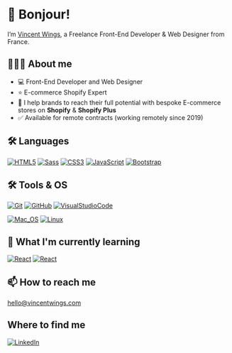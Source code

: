 # 👋 Bonjour!
I’m [Vincent Wings](http://vincentwings.com), a Freelance Front-End Developer & Web Designer from France.

## 👨🏻‍💻 About me
* 💻 Front-End Developer and Web Designer
* ⭐️ E-commerce Shopify Expert
* 🚀 I help brands to reach their full potential with bespoke E-commerce stores on **Shopify** & **Shopify Plus**
* ✅ Available for remote contracts (working remotely since 2019)

## 🛠️ Languages
[![HTML5](https://img.shields.io/badge/-HTML5-d96b3a?style=for-the-badge&logo=HTML5&logoColor=fff)](https://www.w3.org/html/)
[![Sass](https://img.shields.io/badge/-Sass-CC6699?style=for-the-badge&logo=Sass&logoColor=fff)](https://sass-lang.com)
[![CSS3](https://img.shields.io/badge/-CSS3-1572B6?style=for-the-badge&logo=CSS3&logoColor=fff)](https://developer.mozilla.org/fr/docs/Web/CSS)
[![JavaScript](https://img.shields.io/badge/-JavaScript-F7DF1E?style=for-the-badge&logo=JavaScript&logoColor=000)](https://developer.mozilla.org/en-US/docs/Web/JavaScript)
[![Bootstrap](https://img.shields.io/badge/-Bootstrap-563D7C?style=for-the-badge&logo=bootstrap&logoColor=fff)]([https://developer.mozilla.org/en-US/docs/Web/JavaScript](https://getbootstrap.com/))

## 🛠️ Tools & OS
[![Git](https://img.shields.io/badge/-Git-dd4c3a?style=for-the-badge&logo=Git&logoColor=fff)](https://git-scm.com/)
[![GitHub](https://img.shields.io/badge/-GitHub-15191d?style=for-the-badge&logo=GitHub&logoColor=FFF)](https://www.github.com/)
[![VisualStudioCode](https://img.shields.io/badge/-vscode-53a7e8?style=for-the-badge&logo=visual-studio-code&logoColor=FFF)](https://code.visualstudio.com/)

[![Mac_OS](https://img.shields.io/badge/-Mac_OS-999999?style=for-the-badge&logo=Apple&logoColor=fff)](https://www.apple.com/fr/macos)
[![Linux](https://img.shields.io/badge/-Linux-FCC624?logo=Linux&style=for-the-badge&logoColor=black)](https://www.ubuntu.com/)

## 🌱 What I'm currently learning
[![React](https://img.shields.io/badge/-React-61d2f3?&style=for-the-badge&logo=react&logoColor=ffffff)](https://reactjs.org/)
[![React](https://img.shields.io/badge/-React-61d2f3?style=for-the-badge&logo=react&logoColor=fff)](https://reactjs.org)

## 📫 How to reach me
hello@vincentwings.com

## Where to find me
[![LinkedIn](https://img.shields.io/badge/-LinkedIn-2c61b6?style=for-the-badge&logo=LinkedIn&logoColor=fff)](https://www.linkedin.com/in/vincentwings/)

<!---
VincentWings/VincentWings is a ✨ special ✨ repository because its `README.md` (this file) appears on your GitHub profile.
You can click the Preview link to take a look at your changes.
--->
